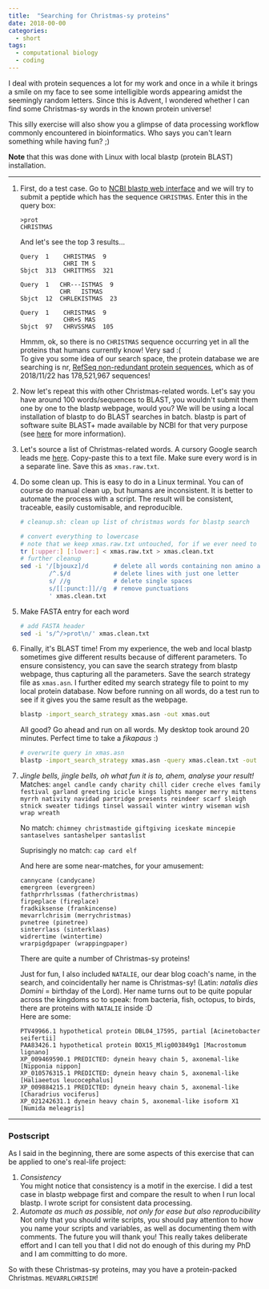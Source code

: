 ```yaml
---
title:  "Searching for Christmas-sy proteins"
date: 2018-00-00
categories: 
  - short
tags:
  - computational biology
  - coding
---
```


I deal with protein sequences a lot for my work and once in a while it brings a smile on my face to see some intelligible words appearing amidst the seemingly random letters. Since this is Advent, I wondered whether I can find some Christmas-sy words in the known protein universe!

This silly exercise will also show you a glimpse of data processing workflow commonly encountered in bioinformatics. Who says you can't learn something while having fun? ;)  

**Note** that this was done with Linux with local blastp (protein BLAST) installation.

---

1. First, do a test case. Go to [NCBI blastp web interface](https://blast.ncbi.nlm.nih.gov/Blast.cgi?PROGRAM=blastp&PAGE_TYPE=BlastSearch&LINK_LOC=blasthome) and we will try to submit a peptide which has the sequence `CHRISTMAS`. Enter this in the query box:

   ```
   >prot
   CHRISTMAS
   ```
   
   And let's see the top 3 results...
   
   ```
   Query  1    CHRISTMAS  9
               CHRI TM S
   Sbjct  313  CHRITTMSS  321
   
   Query  1   CHR---ISTMAS  9
              CHR   ISTMAS
   Sbjct  12  CHRLEKISTMAS  23
   
   Query  1    CHRISTMAS  9
               CHR+S MAS
   Sbjct  97   CHRVSSMAS  105
   ```
   
   Hmmm, ok, so there is no `CHRISTMAS` sequence occurring yet in all the proteins that humans currently know! Very sad :(  
   To give you some idea of our search space, the protein database we are searching is nr, [RefSeq non-redundant protein sequences](https://www.ncbi.nlm.nih.gov/refseq/about/nonredundantproteins/), which as of 2018/11/22 has 178,521,967 sequences!  
   
1. Now let's repeat this with other Christmas-related words. Let's say you have around 100 words/sequences to BLAST, you wouldn't submit them one by one to the blastp webpage, would you? We will be using a local installation of blastp to do BLAST searches in batch. blastp is part of software suite BLAST+ made available by NCBI for that very purpose (see [here](https://blast.ncbi.nlm.nih.gov/Blast.cgi?PROGRAM=blastp&PAGE_TYPE=BlastSearch&LINK_LOC=blasthome) for more information).

1. Let's source a list of Christmas-related words. A cursory Google search leads me [here](https://www.enchantedlearning.com/wordlist/christmas.shtml). Copy-paste this to a text file. Make sure every word is in a separate line. Save this as `xmas.raw.txt`.

1. Do some clean up. This is easy to do in a Linux terminal. You can of course do manual clean up, but humans are inconsistent. It is better to automate the process with a script. The result will be consistent, traceable, easily customisable, and reproducible.

   ```bash
   # cleanup.sh: clean up list of christmas words for blastp search

   # convert everything to lowercase
   # note that we keep xmas.raw.txt untouched, for if we ever need to revisit the data cleanup again
   tr [:upper:] [:lower:] < xmas.raw.txt > xmas.clean.txt 
   # further cleanup 
   sed -i '/[bjouxz]/d       # delete all words containing non amino acid letters
           /^.$/d            # delete lines with just one letter
           s/ //g            # delete single spaces
           s/[[:punct:]]//g  # remove punctuations
           ' xmas.clean.txt
   ```

1. Make FASTA entry for each word 

   ```bash
   # add FASTA header
   sed -i 's/^/>prot\n/' xmas.clean.txt
   ``` 

1. Finally, it's BLAST time! From my experience, the web and local blastp sometimes give different results because of different parameters. To ensure consistency, you can save the search strategy from blastp webpage, thus capturing all the parameters. Save the search strategy file as `xmas.asn`. I further edited my search strategy file to point to my local protein database. 
Now before running on all words, do a test run to see if it gives you the same result as the webpage.

   ```bash
   blastp -import_search_strategy xmas.asn -out xmas.out
   ```
   
   All good? Go ahead and run on all words. My desktop took around 20 minutes. Perfect time to take a _fikapaus_ :)
   
   ```bash
   # overwrite query in xmas.asn
   blastp -import_search_strategy xmas.asn -query xmas.clean.txt -out xmas.out    
   ```

1. *Jingle bells, jingle bells, oh what fun it is to, ahem, analyse your result!*   
   Matches:
   `angel candle candy charity chill cider creche elves family festival garland greeting icicle kings lights manger merry mittens myrrh nativity navidad partridge presents reindeer scarf sleigh stnick sweater tidings tinsel wassail winter wintry wiseman wish wrap wreath` 
   
   No match:
   `chimney christmastide giftgiving iceskate mincepie santaselves santashelper santaslist` 
   
   Suprisingly no match:
   `cap card elf`
   
   And here are some near-matches, for your amusement:
   ```
   cannycane (candycane)
   emergreen (evergreen)
   fathprrhrlssmas (fatherchristmas)
   firpeplace (fireplace)
   fradkiksense (frankincense)
   mevarrlchrisim (merrychristmas)
   pvnetree (pinetree)
   sinterrlass (sinterklaas)
   widrertime (wintertime)
   wrarpigdgpaper (wrappingpaper)
   ```

   There are quite a number of Christmas-sy proteins!

   Just for fun, I also included `NATALIE`, our dear blog coach's name, in the search, and coincidentally her name is Christmas-sy! (Latin: *natalis dies Domini* = birthday of the Lord).
   Her name turns out to be quite popular across the kingdoms so to speak: from bacteria, fish, octopus, to birds, there are proteins with `NATALIE` inside :D   
   Here are some:
   ```
   PTV49966.1 hypothetical protein DBL04_17595, partial [Acinetobacter seifertii]
   PAA83426.1 hypothetical protein BOX15_Mlig003849g1 [Macrostomum lignano]
   XP_009469590.1 PREDICTED: dynein heavy chain 5, axonemal-like [Nipponia nippon]
   XP_010576315.1 PREDICTED: dynein heavy chain 5, axonemal-like [Haliaeetus leucocephalus]
   XP_009884215.1 PREDICTED: dynein heavy chain 5, axonemal-like [Charadrius vociferus]
   XP_021242631.1 dynein heavy chain 5, axonemal-like isoform X1 [Numida meleagris]
   ```

---

### Postscript
As I said in the beginning, there are some aspects of this exercise that can be applied to one's real-life project:
1. _Consistency_  
   You might notice that consistency is a motif in the exercise. I did a test case in blastp webpage first and compare the result to when I run local blastp. I wrote script for consistent data processing.
1. _Automate as much as possible, not only for ease but also reproducibility_  
   Not only that you should write scripts, you should pay attention to how you name your scripts and variables, as well as documenting them with comments. The future you will thank you! This really takes deliberate effort and I can tell you that I did not do enough of this during my PhD and I am committing to do more.

So with these Christmas-sy proteins, may you have a protein-packed Christmas. `MEVARRLCHRISIM`!
